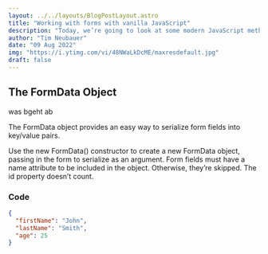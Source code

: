 ```yaml
---
layout: ../../layouts/BlogPostLayout.astro
title: "Working with forms with vanilla JavaScript"
description: "Today, we’re going to look at some modern JavaScript methods for working with forms and form data. Let’s dig in!"
author: "Tim Neubauer"
date: "09 Aug 2022"
img: "https://i.ytimg.com/vi/48NWaLkDcME/maxresdefault.jpg"
draft: false
---
```


## The FormData Object

was bgeht ab

The FormData object provides an easy way to serialize form fields into key/value pairs.

Use the new FormData() constructor to create a new FormData object, passing in the form to serialize as an argument. Form fields must have a name attribute to be included in the object. Otherwise, they’re skipped. The id property doesn’t count.

### Code

```json
{
  "firstName": "John",
  "lastName": "Smith",
  "age": 25
}
```
